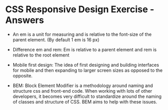 # CSS Responsive Design Exercise - Answers

* An em is a unit for measuring and is relative to the font-size of the parent element. (By default 1 em is 16 px)

* Difference em and rem: Em is relative to a parent element and rem is relative to the root element

* Mobile first design: The idea of first designing and building interfaces for mobile and then expanding to larger screen sizes as opposed to the opposite.

* BEM: Block Element Modifier is a methodology around naming and structure css and front-end code. When working with lots of other developers, it becomes very difficult to standardize around the naming of classes and structure of CSS. BEM aims to help with these issues.